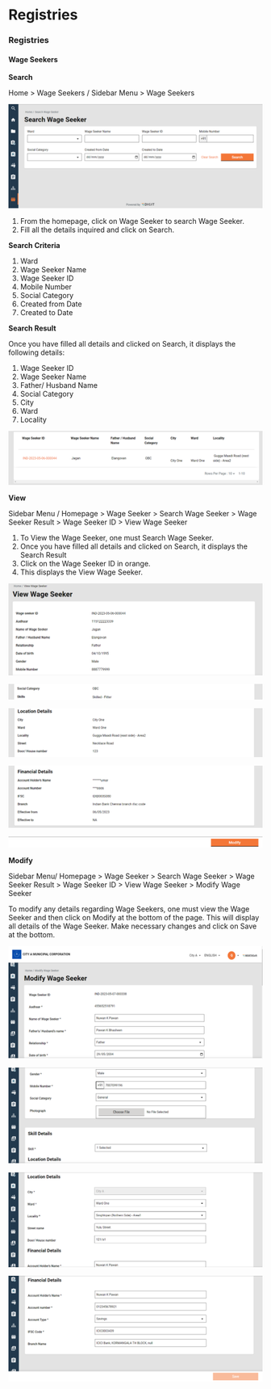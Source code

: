 # Registries

### Registries <a href="#_wusc77whh33i" id="_wusc77whh33i"></a>

#### Wage Seekers <a href="#_nqcc078uyvo1" id="_nqcc078uyvo1"></a>

**Search**

Home > Wage Seekers / Sidebar Menu > Wage Seekers

![](<../../../../.gitbook/assets/0 (1).png>)

1. From the homepage, click on Wage Seeker to search Wage Seeker.
2. Fill all the details inquired and click on Search.

**Search Criteria**

1. Ward
2. Wage Seeker Name
3. Wage Seeker ID
4. Mobile Number
5. Social Category
6. Created from Date
7. Created to Date



**Search Result**

Once you have filled all details and clicked on Search, it displays the following details:

1. Wage Seeker ID
2. Wage Seeker Name
3. Father/ Husband Name
4. Social Category
5. City
6. Ward
7. Locality

![](<../../../../.gitbook/assets/1 (2).png>)

**View**

Sidebar Menu / Homepage > Wage Seeker > Search Wage Seeker > Wage Seeker Result > Wage Seeker ID > View Wage Seeker

1. To View the Wage Seeker, one must Search Wage Seeker.
2. Once you have filled all details and clicked on Search, it displays the Search Result
3. Click on the Wage Seeker ID in orange.
4. This displays the View Wage Seeker.

![](<../../../../.gitbook/assets/2 (2).png>)

![](<../../../../.gitbook/assets/3 (2).png>)

![](<../../../../.gitbook/assets/4 (1).png>)

![](<../../../../.gitbook/assets/5 (1).png>)

![](<../../../../.gitbook/assets/6 (3).png>)

**Modify**

Sidebar Menu/ Homepage > Wage Seeker > Search Wage Seeker > Wage Seeker Result > Wage Seeker ID > View Wage Seeker > Modify Wage Seeker

To modify any details regarding Wage Seekers, one must view the Wage Seeker and then click on Modify at the bottom of the page. This will display all details of the Wage Seeker. Make necessary changes and click on Save at the bottom.

![](<../../../../.gitbook/assets/7 (3).png>)

![](../../../../.gitbook/assets/8.png)

![](<../../../../.gitbook/assets/9 (4).png>)

![](<../../../../.gitbook/assets/10 (1).png>)
